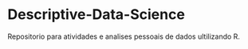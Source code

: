 # Descriptive-Data-Science

Repositorio para atividades e analises pessoais de dados ultilizando R.

